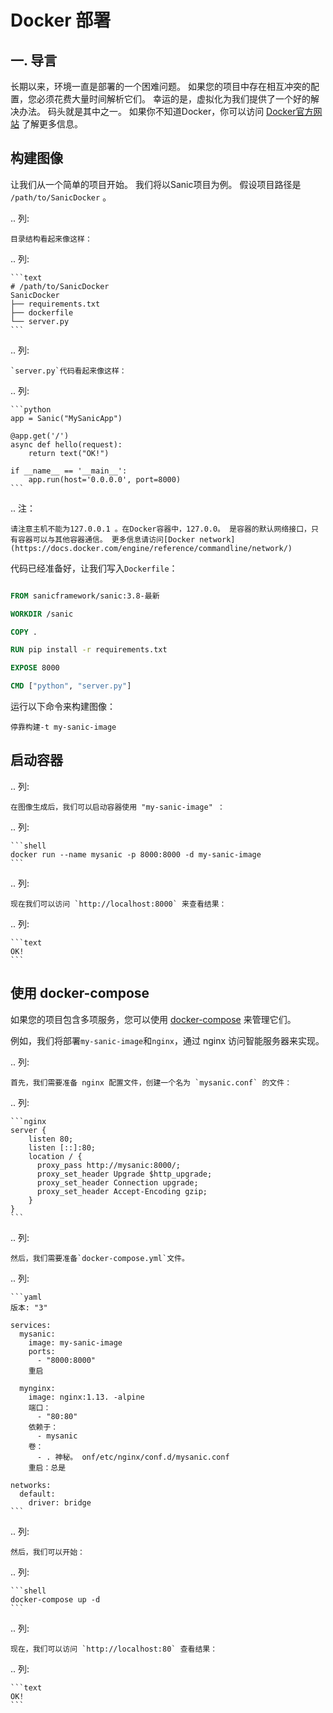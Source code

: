 # Docker 部署

## 一. 导言

长期以来，环境一直是部署的一个困难问题。 如果您的项目中存在相互冲突的配置，您必须花费大量时间解析它们。 幸运的是，虚拟化为我们提供了一个好的解决办法。 码头就是其中之一。 如果你不知道Docker，你可以访问 [Docker官方网站](https://www.docker.com/) 了解更多信息。

## 构建图像

让我们从一个简单的项目开始。 我们将以Sanic项目为例。 假设项目路径是 `/path/to/SanicDocker` 。

.. 列:

```
目录结构看起来像这样：
```

.. 列:

````
```text
# /path/to/SanicDocker
SanicDocker
├── requirements.txt
├── dockerfile
└── server.py
```
````

.. 列:

```
`server.py`代码看起来像这样：
```

.. 列:

````
```python
app = Sanic("MySanicApp")

@app.get('/')
async def hello(request):
    return text("OK!")

if __name__ == '__main__':
    app.run(host='0.0.0.0', port=8000)
```
````

.. 注：

```
请注意主机不能为127.0.0.1 。在Docker容器中，127.0.0。 是容器的默认网络接口，只有容器可以与其他容器通信。 更多信息请访问[Docker network](https://docs.docker.com/engine/reference/commandline/network/)
```

代码已经准备好，让我们写入`Dockerfile`：

```Dockerfile

FROM sanicframework/sanic:3.8-最新

WORKDIR /sanic

COPY .

RUN pip install -r requirements.txt

EXPOSE 8000

CMD ["python", "server.py"]
```

运行以下命令来构建图像：

```shell
停靠构建-t my-sanic-image
```

## 启动容器

.. 列:

```
在图像生成后，我们可以启动容器使用 "my-sanic-image" ：
```

.. 列:

````
```shell
docker run --name mysanic -p 8000:8000 -d my-sanic-image
```
````

.. 列:

```
现在我们可以访问 `http://localhost:8000` 来查看结果：
```

.. 列:

````
```text
OK!
```
````

## 使用 docker-compose

如果您的项目包含多项服务，您可以使用 [docker-compose](https://docs.docker.com/compose/) 来管理它们。

例如，我们将部署`my-sanic-image`和`nginx`，通过 nginx 访问智能服务器来实现。

.. 列:

```
首先，我们需要准备 nginx 配置文件，创建一个名为 `mysanic.conf` 的文件：
```

.. 列:

````
```nginx
server {
    listen 80;
    listen [::]:80;
    location / {
      proxy_pass http://mysanic:8000/;
      proxy_set_header Upgrade $http_upgrade;
      proxy_set_header Connection upgrade;
      proxy_set_header Accept-Encoding gzip;
    }
}
```
````

.. 列:

```
然后，我们需要准备`docker-compose.yml`文件。
```

.. 列:

````
```yaml
版本: "3"

services:
  mysanic:
    image: my-sanic-image
    ports:
      - "8000:8000"
    重启

  mynginx:
    image: nginx:1.13. -alpine
    端口：
      - "80:80"
    依赖于：
      - mysanic
    卷：
      - . 神秘。 onf/etc/nginx/conf.d/mysanic.conf
    重启：总是

networks:
  default:
    driver: bridge
```
````

.. 列:

```
然后，我们可以开始：
```

.. 列:

````
```shell
docker-compose up -d
```
````

.. 列:

```
现在，我们可以访问 `http://localhost:80` 查看结果：
```

.. 列:

````
```text
OK!
```
````
